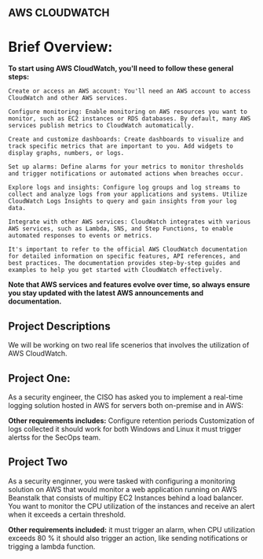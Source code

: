 ## AWS CLOUDWATCH ##

# Brief Overview: #

**To start using AWS CloudWatch, you'll need to follow these general steps:**

    Create or access an AWS account: You'll need an AWS account to access CloudWatch and other AWS services.

    Configure monitoring: Enable monitoring on AWS resources you want to monitor, such as EC2 instances or RDS databases. By default, many AWS services publish metrics to CloudWatch automatically.

    Create and customize dashboards: Create dashboards to visualize and track specific metrics that are important to you. Add widgets to display graphs, numbers, or logs.

    Set up alarms: Define alarms for your metrics to monitor thresholds and trigger notifications or automated actions when breaches occur.

    Explore logs and insights: Configure log groups and log streams to collect and analyze logs from your applications and systems. Utilize CloudWatch Logs Insights to query and gain insights from your log data.

    Integrate with other AWS services: CloudWatch integrates with various AWS services, such as Lambda, SNS, and Step Functions, to enable automated responses to events or metrics.

    It's important to refer to the official AWS CloudWatch documentation for detailed information on specific features, API references, and best practices. The documentation provides step-by-step guides and examples to help you get started with CloudWatch effectively.

**Note that AWS services and features evolve over time, so always ensure you stay updated with the latest AWS announcements and documentation.**

## Project Descriptions ##
We will be working on two real life scenerios that involves the utilization of AWS CloudWatch.

## Project One: ##
As a security engineer, the CISO has asked you to implement a real-time logging solution hosted in AWS for servers both on-premise and in AWS:

**Other requirements includes:**
    Configure retention periods
    Customization of logs collected
    it should work for both Windows and Linux
    it must trigger alertss for the SecOps team.

## Project Two ##
As a security enginner, you were tasked with configuring a monitoring solution on AWS that would monitor a web application running on AWS Beanstalk that consists of multipy EC2 Instances behind a load balancer. You want to monitor the CPU utilization of the instances and receive an alert when it exceeds a certain threshold.

**Other requirements included:**
    it must trigger an alarm, when CPU utilization exceeds 80 %
    it should also trigger an action, like sending notifications or trigging a lambda function.

